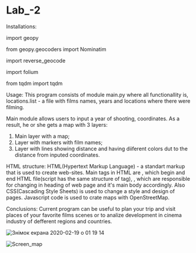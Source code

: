 # Lab_-2

Installations:

import geopy

from geopy.geocoders import Nominatim

import reverse_geocode

import folium

from tqdm import tqdm

Usage:
This program consists of module main.py where all functionallity is, locations.list - a file with films names, years and locations where there were filming.

Main module allows users to input a year of shooting, coordinates. As a result, he or she gets a map with 3 layers:
1. Main layer with a map;
2. Layer with markers with film names;
3. Layer with lines showing distance and having diiferent colors dut to the distance from inputed coordinates.

HTML structure:
HTML(Hypertext Markup Language) - a standart markup that is used to create web-sites. Main tags in HTML are <html>, </html> which begin and end HTML file(script has the same structure of tag), <head>, <body> which are responsible for changing in heading of web page and it's main body accordingly. Also CSS(Cascading Style Sheets) is used to change a style and design of pages. Javascript code is used to crate maps with OpenStreetMap.

Conclusions:
Current program can be useful to plan your trip and visit places of your favorite films scenes or to analize development in cinema industry of defferent regions and countries.

![Знімок екрана 2020-02-19 о 01 19 14](https://user-images.githubusercontent.com/60693273/74786671-f61ee700-52b5-11ea-8197-3d1a3b8759b9.png)


![Screen_map](https://user-images.githubusercontent.com/60693273/74784173-046a0480-52b0-11ea-9c48-d2cf5e6c609f.png)
